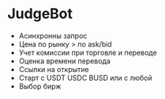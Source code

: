 # JudgeBot

- Асинхронны запрос
- Цена по рынку > по ask/bid
- Учет комиссии при торговле и переводе
- Оценка времени перевода
- Ссылки на открытие
- Старт с USDT USDC BUSD или с любой
- Выбор бирж
